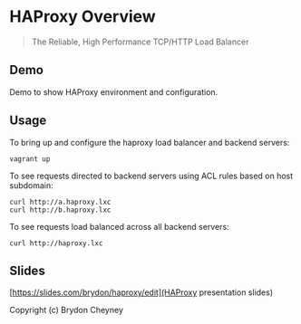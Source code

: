 # HAProxy Overview

> The Reliable, High Performance TCP/HTTP Load Balancer

## Demo

Demo to show HAProxy environment and configuration.

## Usage

To bring up and configure the haproxy load balancer and backend servers:

    vagrant up

To see requests directed to backend servers using ACL rules based on host subdomain:

    curl http://a.haproxy.lxc
    curl http://b.haproxy.lxc

To see requests load balanced across all backend servers:

    curl http://haproxy.lxc

## Slides

[https://slides.com/brydon/haproxy/edit](HAProxy presentation slides)

Copyright (c) Brydon Cheyney

